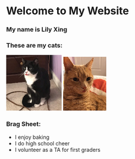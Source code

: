 # Welcome to My Website

### My name is Lily Xing

### These are my cats:

![Pepper](Pepper.png)  ![Jack](Jacko.png)

### Brag Sheet:

*   I enjoy baking
*   I do high school cheer
*   I volunteer as a TA for first graders

